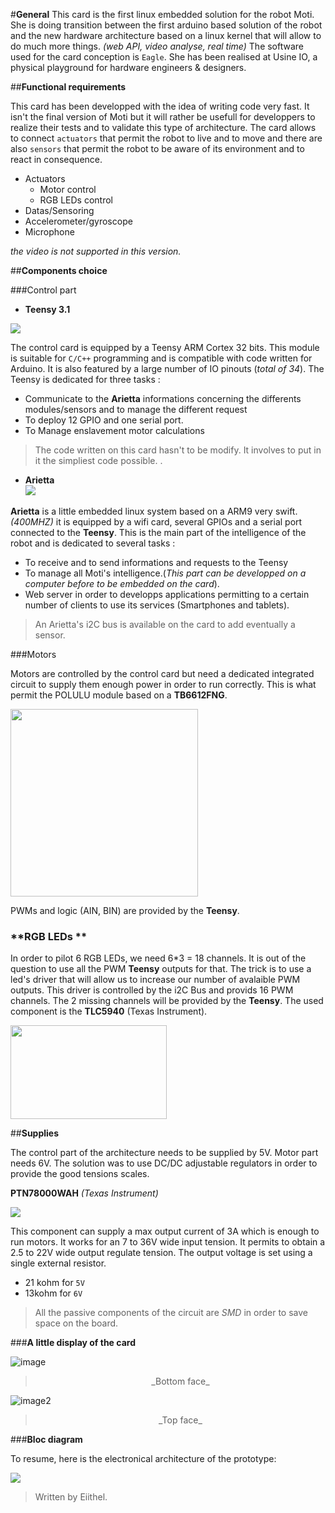 

#**General**
This card is the first linux embedded solution for the robot Moti. She is doing transition between the first arduino based solution of the robot and the new hardware architecture based on a linux kernel that will allow to do much more things.
_(web API, video analyse, real time)_
The software used for the card conception is `Eagle`.
She has been realised at Usine IO, a physical playground for hardware engineers & designers.

##**Functional requirements**

This card has been developped with the idea of writing code very fast. It isn't the final version of Moti but it will rather be usefull for developpers to realize their tests and to validate this type of architecture.
The card allows to connect `actuators` that permit the robot to live and to move and there are also `sensors` that permit the robot to be aware of its environment and to react in consequence.

* Actuators
  * Motor control
  * RGB LEDs control
*  Datas/Sensoring
  *  Accelerometer/gyroscope
  *  Microphone

_the video is not supported in this version._

##**Components choice**

###Control part

* **Teensy 3.1**  
  
  
![](https://github.com/eiithel/pcb/blob/master/Images/teensy.png)

The control card is equipped by a Teensy ARM Cortex 32 bits.
This module is suitable for `C/C++` programming and is compatible with code written for Arduino.
It is also featured by a large number of IO pinouts (_total of 34_). The Teensy is dedicated for three tasks :

*  Communicate to the **Arietta** informations concerning the differents modules/sensors and to manage the different request 
* To deploy 12 GPIO and one serial port.
* To Manage enslavement motor calculations  

>The code written on this card hasn't to be modify. It involves to put in it the simpliest code possible.
.

   * **Arietta**  
![](http://www.acmesystems.it/products/ARIETTA-G25.jpg)  

**Arietta** is a little embedded linux system based on a ARM9 very swift. _(400MHZ)_ it is equipped by a wifi card, several GPIOs and a serial port connected to the **Teensy**.  This is the main part of the intelligence of the robot and is dedicated to several tasks :

  * To receive and to send informations and requests to the Teensy
  * To manage all Moti's intelligence.(_This part can be developped on a computer before to be embedded on the card_).
  * Web server in order to developps applications permitting to a certain number of clients to use its services (Smartphones and tablets).

>An  Arietta's i2C bus is available on the card to add eventually a sensor.


###Motors

Motors are controlled by the control card but need a dedicated integrated circuit to supply them enough power in order to run correctly.
This is what permit the POLULU module based on a **TB6612FNG**.


<img src="http://www.robotshop.com/media/catalog/product/cache/1/image/800x800/9df78eab33525d08d6e5fb8d27136e95/p/o/pololu-dual-dc-motor-driver-1a-4-5v-3-5v-tb6612fng-4_1.jpg" width="300" height="300"/>

PWMs and logic (AIN, BIN) are provided by the **Teensy**.

### **RGB LEDs **

In order to pilot 6 RGB LEDs, we need 6*3 = 18 channels.
It is out of the question to use all the PWM **Teensy** outputs for that.
The trick is to use a led's driver that will allow us to increase our number of avalaible PWM outputs. This driver is controlled by the i2C Bus and provids 16 PWM channels.
The 2 missing channels will be provided by the **Teensy**.
The used component is the **TLC5940** (Texas Instrument).

<img src="http://www.ti.com/graphics/folders/partimages/TLC5940.jpg" width="250" height="150"/>
 

##**Supplies**

The control part of the architecture needs to be supplied by 5V.
Motor part needs 6V.
The solution was to use DC/DC adjustable regulators in order to provide the good tensions scales.

**PTN78000WAH** _(Texas Instrument)_

![](http://uk.farnell.com/productimages/standard/en_GB/1564908-40.jpg)

This component can supply a max output current of 3A which is enough to run motors.
It works for an 7 to 36V wide input tension.
It permits to obtain a 2.5 to 22V wide output regulate tension.
The output voltage is set using a single external resistor.

* 21 kohm for `5V`
* 13kohm for `6V`
 
>All the passive components of the circuit are _SMD_ in order to save space on the board.

###**A little display of the card**

![image](https://github.com/eiithel/pcb/blob/master/Images/IMAG0909.jpg)
> <center>_Bottom face_</center>

![image2](https://github.com/eiithel/pcb/blob/master/Images/IMAG0908.jpg)
><center>_Top face_</center>


###__Bloc diagram__

To resume, here is the electronical architecture of the prototype:

![](https://github.com/eiithel/pcb/blob/master/Images/Diagramme.png)

> Written by Eiithel.




